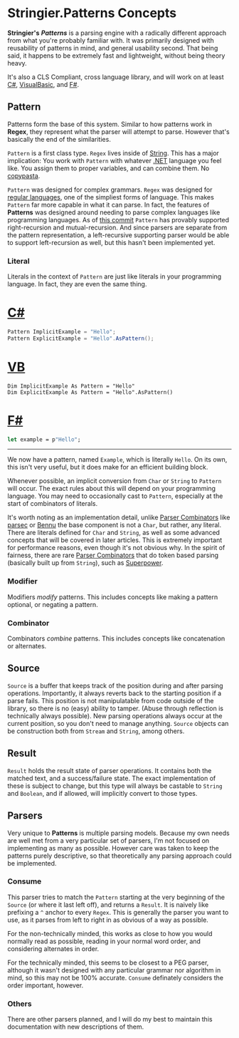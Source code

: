 # Stringier.Patterns Concepts

**Stringier's** ***Patterns*** is a parsing engine with a radically different approach from what you're probably familiar with. It was primarily designed with reusability of patterns in mind, and general usability second. That being said, it happens to be extremely fast and lightweight, without being theory heavy.

It's also a CLS Compliant, cross language library, and will work on at least [C#](https://en.wikipedia.org/wiki/C_Sharp_%28programming_language%29), [VisualBasic](https://en.wikipedia.org/wiki/Visual_Basic_.NET), and [F#](https://en.wikipedia.org/wiki/F_Sharp_(programming_language)).

## Pattern

Patterns form the base of this system. Similar to how patterns work in **Regex**, they represent what the parser will attempt to parse. However that's basically the end of the similarities.

`Pattern` is a first class type. `Regex` lives inside of [String](https://docs.microsoft.com/en-us/dotnet/api/system.string). This has a major implication: You work with `Pattern` with whatever [.NET](https://dotnet.microsoft.com/) language you feel like. You assign them to proper variables, and can combine them. No [copypasta](https://www.urbandictionary.com/define.php?term=copypasta).

`Pattern` was designed for complex grammars. `Regex` was designed for [regular languages](https://en.wikipedia.org/wiki/Regular_language), one of the simpliest forms of language. This makes `Pattern` far more capable in what it can parse. In fact, the features of **Patterns** was designed around needing to parse complex languages like programming languages. As of [this commit](https://github.com/Entomy/Stringier/commit/ad8fb5719d8e6c4a8843f2dc47385daba6270854) `Pattern` has provably supported right-recursion and mutual-recursion. And since parsers are separate from the pattern representation, a left-recursive supporting parser would be able to support left-recursion as well, but this hasn't been implemented yet.

### Literal

Literals in the context of `Pattern` are just like literals in your programming language. In fact, they are even the same thing.

# [C#](#tab/cs)

~~~~csharp
Pattern ImplicitExample = "Hello";
Pattern ExplicitExample = "Hello".AsPattern();
~~~~

# [VB](#tab/vb)

~~~~vbnet
Dim ImplicitExample As Pattern = "Hello"
Dim ExplicitExample As Pattern = "Hello".AsPattern()
~~~~

# [F#](#tab/vb)

~~~~fsharp
let example = p"Hello";
~~~~

***

We now have a pattern, named `Example`, which is literally `Hello`. On its own, this isn't very useful, but it does make for an efficient building block.

Whenever possible, an implicit conversion from `Char` or `String` to `Pattern` will occur. The exact rules about this will depend on your programming language. You may need to occasionally cast to `Pattern`, especially at the start of combinators of literals.

It's worth noting as an implementation detail, unlike [Parser Combinators](https://en.wikipedia.org/wiki/Parser_combinator) like [parsec](https://wiki.haskell.org/Parsec) or [Bennu](http://bennu-js.com/) the base component is not a `Char`, but rather, any literal. There are literals defined for `Char` and `String`, as well as some advanced concepts that will be covered in later articles. This is extremely important for performance reasons, even though it's not obvious why. In the spirit of fairness, there are rare [Parser Combinators](https://en.wikipedia.org/wiki/Parser_combinator) that do token based parsing (basically built up from `String`), such as [Superpower](https://github.com/datalust/superpower).

### Modifier

Modifiers _modify_ patterns. This includes concepts like making a pattern optional, or negating a pattern.

### Combinator

Combinators _combine_ patterns. This includes concepts like concatenation or alternates.

## Source

`Source` is a buffer that keeps track of the position during and after parsing operations. Importantly, it always reverts back to the starting position if a parse fails. This position is not manipulatable from code outside of the library, so there is no (easy) ability to tamper. (Abuse through reflection is technically always possible). New parsing operations always occur at the current position, so you don't need to manage anything. `Source` objects can be construction both from `Stream` and `String`, among others.

## Result

`Result` holds the result state of parser operations. It contains both the matched text, and a success/failure state. The exact implementation of these is subject to change, but this type will always be castable to `String` and `Boolean`, and if allowed, will implicitly convert to those types.

## Parsers

Very unique to **Patterns** is multiple parsing models. Because my own needs are well met from a very particular set of parsers, I'm not focused on implementing as many as possible. However care was taken to keep the patterns purely descriptive, so that theoretically any parsing approach could be implemented.

### Consume

This parser tries to match the `Pattern` starting at the very beginning of the `Source` (or where it last left off), and returns a `Result`. It is naively like prefixing a `^` anchor to every `Regex`. This is generally the parser you want to use, as it parses from left to right in as obvious of a way as possible.

For the non-technically minded, this works as close to how you would normally read as possible, reading in your normal word order, and considering alternates in order.

For the technically minded, this seems to be closest to a PEG parser, although it wasn't designed with any particular grammar nor algorithm in mind, so this may not be 100% accurate. `Consume` definately considers the order important, however.

### Others

There are other parsers planned, and I will do my best to maintain this documentation with new descriptions of them.
